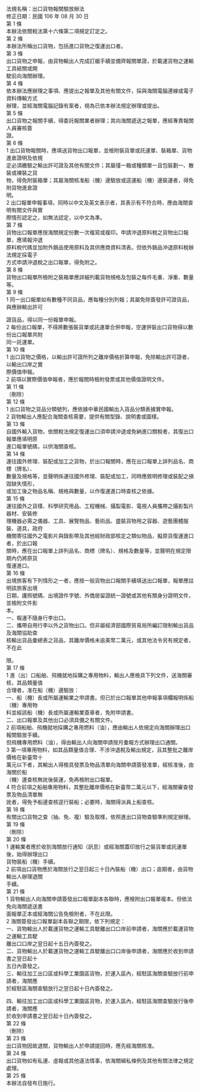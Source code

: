 法規名稱：出口貨物報關驗放辦法  
修正日期：民國 106 年 08 月 30 日  
第 1 條  
本辦法依關稅法第十六條第二項規定訂定之。  
第 2 條  
本辦法所稱出口貨物，包括進口貨物之復運出口者。  
第 3 條  
出口貨物之申報，由貨物輸出人完成訂艙手續並備齊報關單證，於載運貨物之運輸工具結關或開  
駛前向海關辦理。  
第 4 條  
依本辦法應辦理之事項、應提出之報單及其他有關文件，採與海關電腦連線或電子資料傳輸方式  
辦理，並經海關電腦記錄有案者，視為已依本辦法規定辦理或提出。  
第 5 條  
出口貨物之報關手續，得委託報關業者辦理；其向海關遞送之報單，應經專責報關人員審核簽  
證。  
第 6 條  
1 出口貨物報關時，應填送貨物出口報單，並檢附裝貨單或託運單、裝箱單、貨物進倉證明及依規  
定必須繳驗之輸出許可證及其他有關文件；其屬僅一箱或種類單一且包裝劃一、散裝或裸裝之貨  
物，得免附裝箱單；其屬海關核准船（機）邊驗放或逕運船（機）邊裝運者，得免附貨物進倉證  
明。  
2 出口報單申報事項，同時以中文及英文表示者，其表示有不符合時，應由海關查明有關文件與實  
際情形認定之，如無法認定，以中文為準。  
第 7 條  
貨物出口報單應按海關規定份數一次複寫或複印。申請沖退原料稅之貨物出口報單，應填報沖退  
原料稅代碼並加附外銷品使用原料及其供應商資料清表。但依外銷品沖退原料稅辦法規定採電子  
方式申請沖退稅之出口報單，得免附之。  
第 8 條  
貨物出口報單所檢附之裝箱單應詳細列載貨物規格及包裝之每件毛重、淨重、數量等。  
第 9 條  
1 同一出口報單如有數種不同貨品，應每種分別列報；其屬免除簽發許可證貨品，與應辦輸出許可  


證貨品，得以同一份報單申報。  
2 每份出口報單，不得將數張裝貨單或託運單合併申報，空運併裝出口貨物得以數份出口報單共附  
同一託運單。  
第 10 條  
1 出口貨物之價格，以輸出許可證所列之離岸價格折算申報，免除輸出許可證者，以輸出口岸之實  
際價值申報。  
2 前項以實際價值申報者，應於報關時檢附發票或其他價值證明文件。  
第 11 條  
（刪除）  
第 12 條  
1 出口貨物之貨品分類號列，應依據中華民國輸出入貨品分類表據實申報。  
2 貨物輸出人應配合海關查核需要，提供有關型錄、說明書或圖樣。  
第 13 條  
自國外輸入貨物，依關稅法規定復運出口須申請沖退或免納進口關稅者，其復出口報單應填明原  
進口報單號碼，以供海關查核。  
第 14 條  
運往國外修理、裝配或加工之貨物，於出口報關時，應在出口報單上詳列品名、商標（牌名）、  
數量及規格等，並聲明係運往國外修理、裝配或加工，同時應敘明修理或裝配之損毀缺失情形，  
或加工後之物品名稱、規格與數量，以作復運進口時查核之依據。  
第 15 條  
運往國外之貨樣、科學研究用品、工程機械、攝製電影、電視人員攜帶之攝影製片器材、安裝修  
理機器必需之儀器、工具、展覽物品、藝術品、盛裝貨物用之容器、遊藝團體服裝、道具，政府  
機關寄往國外之電影片與錄影帶及其他經財政部核定之類似物品，擬原貨復運進口者，於出口報  
關時，應在出口報單上詳列品名、商標（牌名）、規格及數量等，並聲明在規定限期內仍將原貨  
復運進口。  
第 16 條  
出境旅客有下列情形之一者，應按一般貨物出口報關手續填送出口報單，報單應註明該旅客出境  
日期，護照號碼、出境證件字號、外僑居留證統一證號或其他有關身分證明文件，並檢附文件影  
本。  
一、報運不隨身行李出口。  
二、攜帶自用行李以外之貨物出口。但非屬經濟部國際貿易局所編訂限制輸出貨品及海關協助查  
核輸出貨品彙總表之貨品，其離岸價格未逾美幣二萬元，或其他法令另有規定者，不在此  


限。  
第 17 條  
1 進（出）口船舶、飛機就地採購之專用物料，輸出人應檢具下列文件，送海關審核，其品類量值  
合理者，准在船（機）邊驗放：  
一、船（機）長或所屬運輸業之申請書。但已於出口報單其他申報事項欄報明係船（機）專用物  
料並經該船（機）長或所屬運輸業簽章者，免附申請書。  
二、出口報單及其他出口必須具備之有關文件。  
2 前項船舶、飛機就地採購之專用燃料（油），應由輸出人依規定向海關辦理出口報關驗放手續。  
但飛機專用燃料（油），得由輸出人向海關申請按月彙報方式辦理出口通關。  
3 第一項專用物料，如其品類量值合理、不涉沖退稅及輸出規定，且其整批之離岸價格在新臺幣十  
萬元以下者，其輸出人得檢具發票及物品清單向海關申請簽發准單，經核准後，由海關於船  
（機）邊查核無訛後裝運，免再檢附出口報單。  
4 符合前項之船舶專用物料，其整批離岸價格在新臺幣二萬元以下，經海關審查發票及物品清單無  
訛者，得免予船邊查核逕行裝船；必要時，海關得派員上船查核。  
第 18 條  
有關出口貨物之查（抽、免、複）驗及取樣，依照進出口貨物查驗準則規定辦理。  
第 19 條  
（刪除）  
第 20 條  
1 運輸業者應於收到海關放行通知（訊息）或經海關蓋印放行之裝貨單或託運單後，始得辦理出口  
貨物裝船（機）手續。  
2 前項出口貨物應於海關放行之翌日起三十日內裝船（機）出口；逾期者，由貨物輸出人辦理退關  
手續。  
第 21 條  
1 貨物輸出人向海關申請簽發出口報單副本各聯時，應檢附出口報單複本。但依法免向海關遞送書  
面報單正本或經海關公告免檢附者，不在此限。  
2 海關簽發出口報單副本各聯之期限，依下列規定：  
一、貨物輸出人於載運貨物之運輸工具駛離出口口岸前申請者，海關應於載運貨物之運輸工具駛  
離出口口岸之翌日起十五日內簽發之。  
二、貨物輸出人於載運貨物之運輸工具駛離出口口岸後申請者，海關應於收到申請書之翌日起十  
五日內簽發之。  
三、輸往加工出口區或科學工業園區貨物，於運入區內，經駐區海關查驗放行前申請者，海關應  
於經駐區海關查驗放行之翌日起十日內簽發之。  


四、輸往加工出口區或科學工業園區貨物，於運入區內，經駐區海關查驗放行後申請者，海關應  
於收到申請書之翌日起十日內簽發之。  
第 22 條  
（刪除）  
第 23 條  
出口貨物因故退關，貨物輸出人於申請提回時，應先經海關核准。  
第 24 條  
出口貨物如有私運、虛報或其他違法情事，依海關緝私條例及其他有關法律之規定處理。  
第 25 條  
本辦法自發布日施行。  


